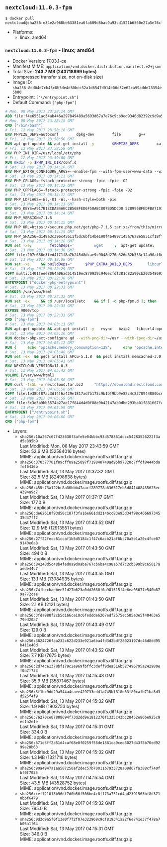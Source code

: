 ## `nextcloud:11.0.3-fpm`

```console
$ docker pull nextcloud@sha256:e34e2a968be63381ea6fa609d8bac9a93cd1521b6360e27a5e76cf3793523979
```

-	Platforms:
	-	linux; amd64

### `nextcloud:11.0.3-fpm` - linux; amd64

-	Docker Version: 17.03.1-ce
-	Manifest MIME: `application/vnd.docker.distribution.manifest.v2+json`
-	Total Size: **243.7 MB (243718899 bytes)**  
	(compressed transfer size, not on-disk size)
-	Image ID: `sha256:8dd04d7cb45c8b5de4e30bcc32a1d6547d014b06c32e62ca99adde73354e5b80`
-	Entrypoint: `["\/entrypoint.sh"]`
-	Default Command: `["php-fpm"]`

```dockerfile
# Mon, 08 May 2017 23:28:14 GMT
ADD file:f4e6551ac34ab446a297849489a5693d67a7e76c9cb9ed9346d82392c9d9a5fe in / 
# Mon, 08 May 2017 23:28:15 GMT
CMD ["/bin/bash"]
# Fri, 12 May 2017 23:58:16 GMT
ENV PHPIZE_DEPS=autoconf 		dpkg-dev 		file 		g++ 		gcc 		libc-dev 		libpcre3-dev 		make 		pkg-config 		re2c
# Fri, 12 May 2017 23:58:56 GMT
RUN apt-get update && apt-get install -y 		$PHPIZE_DEPS 		ca-certificates 		curl 		libedit2 		libsqlite3-0 		libxml2 		xz-utils 	--no-install-recommends && rm -r /var/lib/apt/lists/*
# Fri, 12 May 2017 23:58:59 GMT
ENV PHP_INI_DIR=/usr/local/etc/php
# Fri, 12 May 2017 23:59:00 GMT
RUN mkdir -p $PHP_INI_DIR/conf.d
# Sat, 13 May 2017 00:14:10 GMT
ENV PHP_EXTRA_CONFIGURE_ARGS=--enable-fpm --with-fpm-user=www-data --with-fpm-group=www-data
# Sat, 13 May 2017 00:14:11 GMT
ENV PHP_CFLAGS=-fstack-protector-strong -fpic -fpie -O2
# Sat, 13 May 2017 00:14:12 GMT
ENV PHP_CPPFLAGS=-fstack-protector-strong -fpic -fpie -O2
# Sat, 13 May 2017 00:14:12 GMT
ENV PHP_LDFLAGS=-Wl,-O1 -Wl,--hash-style=both -pie
# Sat, 13 May 2017 00:14:13 GMT
ENV GPG_KEYS=A917B1ECDA84AEC2B568FED6F50ABC807BD5DCD0 528995BFEDFBA7191D46839EF9BA0ADA31CBD89E
# Sat, 13 May 2017 00:14:14 GMT
ENV PHP_VERSION=7.1.5
# Sat, 13 May 2017 00:14:15 GMT
ENV PHP_URL=https://secure.php.net/get/php-7.1.5.tar.xz/from/this/mirror PHP_ASC_URL=https://secure.php.net/get/php-7.1.5.tar.xz.asc/from/this/mirror
# Sat, 13 May 2017 00:14:15 GMT
ENV PHP_SHA256=d149a3c396c45611f5dc6bf14be190f464897145a76a8e5851cf18ff7094f6ac PHP_MD5=fb0702321c7aceac68c82b8c7a10d196
# Sat, 13 May 2017 00:14:28 GMT
RUN set -xe; 		fetchDeps=' 		wget 	'; 	apt-get update; 	apt-get install -y --no-install-recommends $fetchDeps; 	rm -rf /var/lib/apt/lists/*; 		mkdir -p /usr/src; 	cd /usr/src; 		wget -O php.tar.xz "$PHP_URL"; 		if [ -n "$PHP_SHA256" ]; then 		echo "$PHP_SHA256 *php.tar.xz" | sha256sum -c -; 	fi; 	if [ -n "$PHP_MD5" ]; then 		echo "$PHP_MD5 *php.tar.xz" | md5sum -c -; 	fi; 		if [ -n "$PHP_ASC_URL" ]; then 		wget -O php.tar.xz.asc "$PHP_ASC_URL"; 		export GNUPGHOME="$(mktemp -d)"; 		for key in $GPG_KEYS; do 			gpg --keyserver ha.pool.sks-keyservers.net --recv-keys "$key"; 		done; 		gpg --batch --verify php.tar.xz.asc php.tar.xz; 		rm -r "$GNUPGHOME"; 	fi; 		apt-get purge -y --auto-remove $fetchDeps
# Sat, 13 May 2017 00:14:30 GMT
COPY file:207c686e3fed4f71f8a7b245d8dcae9c9048d276a326d82b553c12a90af0c0ca in /usr/local/bin/ 
# Sat, 13 May 2017 00:19:09 GMT
RUN set -xe 	&& buildDeps=" 		$PHP_EXTRA_BUILD_DEPS 		libcurl4-openssl-dev 		libedit-dev 		libsqlite3-dev 		libssl-dev 		libxml2-dev 	" 	&& apt-get update && apt-get install -y $buildDeps --no-install-recommends && rm -rf /var/lib/apt/lists/* 		&& export CFLAGS="$PHP_CFLAGS" 		CPPFLAGS="$PHP_CPPFLAGS" 		LDFLAGS="$PHP_LDFLAGS" 	&& docker-php-source extract 	&& cd /usr/src/php 	&& gnuArch="$(dpkg-architecture --query DEB_BUILD_GNU_TYPE)" 	&& ./configure 		--build="$gnuArch" 		--with-config-file-path="$PHP_INI_DIR" 		--with-config-file-scan-dir="$PHP_INI_DIR/conf.d" 				--disable-cgi 				--enable-ftp 		--enable-mbstring 		--enable-mysqlnd 				--with-curl 		--with-libedit 		--with-openssl 		--with-zlib 				--with-pcre-regex=/usr 		--with-libdir="lib/$gnuArch" 				$PHP_EXTRA_CONFIGURE_ARGS 	&& make -j "$(nproc)" 	&& make install 	&& { find /usr/local/bin /usr/local/sbin -type f -executable -exec strip --strip-all '{}' + || true; } 	&& make clean 	&& docker-php-source delete 		&& apt-get purge -y --auto-remove -o APT::AutoRemove::RecommendsImportant=false $buildDeps
# Sat, 13 May 2017 00:22:29 GMT
COPY multi:1401feee8064a06ad514519ec870939c946ecfdf381c82a90cb2035486938ee9 in /usr/local/bin/ 
# Sat, 13 May 2017 00:22:30 GMT
ENTRYPOINT ["docker-php-entrypoint"]
# Sat, 13 May 2017 00:22:31 GMT
WORKDIR /var/www/html
# Sat, 13 May 2017 00:22:32 GMT
RUN set -ex 	&& cd /usr/local/etc 	&& if [ -d php-fpm.d ]; then 		sed 's!=NONE/!=!g' php-fpm.conf.default | tee php-fpm.conf > /dev/null; 		cp php-fpm.d/www.conf.default php-fpm.d/www.conf; 	else 		mkdir php-fpm.d; 		cp php-fpm.conf.default php-fpm.d/www.conf; 		{ 			echo '[global]'; 			echo 'include=etc/php-fpm.d/*.conf'; 		} | tee php-fpm.conf; 	fi 	&& { 		echo '[global]'; 		echo 'error_log = /proc/self/fd/2'; 		echo; 		echo '[www]'; 		echo '; if we send this to /proc/self/fd/1, it never appears'; 		echo 'access.log = /proc/self/fd/2'; 		echo; 		echo 'clear_env = no'; 		echo; 		echo '; Ensure worker stdout and stderr are sent to the main error log.'; 		echo 'catch_workers_output = yes'; 	} | tee php-fpm.d/docker.conf 	&& { 		echo '[global]'; 		echo 'daemonize = no'; 		echo; 		echo '[www]'; 		echo 'listen = [::]:9000'; 	} | tee php-fpm.d/zz-docker.conf
# Sat, 13 May 2017 00:22:33 GMT
EXPOSE 9000/tcp
# Sat, 13 May 2017 00:22:33 GMT
CMD ["php-fpm"]
# Sat, 13 May 2017 04:03:11 GMT
RUN apt-get update && apt-get install -y   rsync   bzip2   libcurl4-openssl-dev   libfreetype6-dev   libicu-dev   libjpeg-dev   libldap2-dev   libmcrypt-dev   libmemcached-dev   libpng12-dev   libpq-dev   libxml2-dev   && rm -rf /var/lib/apt/lists/*
# Sat, 13 May 2017 04:05:10 GMT
RUN docker-php-ext-configure gd --with-png-dir=/usr --with-jpeg-dir=/usr   && docker-php-ext-configure ldap --with-libdir=lib/x86_64-linux-gnu   && docker-php-ext-install gd exif intl mbstring mcrypt ldap mysqli opcache pdo_mysql pdo_pgsql pgsql zip
# Sat, 13 May 2017 04:05:12 GMT
RUN {     echo 'opcache.memory_consumption=128';     echo 'opcache.interned_strings_buffer=8';     echo 'opcache.max_accelerated_files=4000';     echo 'opcache.revalidate_freq=60';     echo 'opcache.fast_shutdown=1';     echo 'opcache.enable_cli=1';   } > /usr/local/etc/php/conf.d/opcache-recommended.ini
# Sat, 13 May 2017 04:05:40 GMT
RUN set -ex  && pecl install APCu-5.1.8  && pecl install memcached-3.0.2  && pecl install redis-3.1.1  && docker-php-ext-enable apcu redis memcached
# Sat, 13 May 2017 04:05:41 GMT
ENV NEXTCLOUD_VERSION=11.0.3
# Sat, 13 May 2017 04:05:42 GMT
VOLUME [/var/www/html]
# Sat, 13 May 2017 04:05:56 GMT
RUN curl -fsSL -o nextcloud.tar.bz2     "https://download.nextcloud.com/server/releases/nextcloud-${NEXTCLOUD_VERSION}.tar.bz2"  && curl -fsSL -o nextcloud.tar.bz2.asc     "https://download.nextcloud.com/server/releases/nextcloud-${NEXTCLOUD_VERSION}.tar.bz2.asc"  && export GNUPGHOME="$(mktemp -d)"  && gpg --keyserver ha.pool.sks-keyservers.net --recv-keys 28806A878AE423A28372792ED75899B9A724937A  && gpg --batch --verify nextcloud.tar.bz2.asc nextcloud.tar.bz2  && rm -r "$GNUPGHOME" nextcloud.tar.bz2.asc  && tar -xjf nextcloud.tar.bz2 -C /usr/src/  && rm nextcloud.tar.bz2  && rm -rf /usr/src/nextcloud/updater  && mkdir -p /usr/src/nextcloud/data  && mkdir -p /usr/src/nextcloud/custom_apps  && find /usr/src/nextcloud/ -type f -print0 | xargs -0 chmod 0640  && find /usr/src/nextcloud/ -type d -print0 | xargs -0 chmod 0750  && chown -R root:www-data /usr/src/nextcloud/  && chown -R www-data:www-data /usr/src/nextcloud/custom_apps/  && chown -R www-data:www-data /usr/src/nextcloud/config/  && chown -R www-data:www-data /usr/src/nextcloud/data/  && chown -R www-data:www-data /usr/src/nextcloud/themes/  && chmod +x /usr/src/nextcloud/occ
# Sat, 13 May 2017 04:05:58 GMT
COPY file:1e38bf87ac3d14f6a429e1817ad7b175c9b1bf9bb9e82c4c8370944880bce70d in /entrypoint.sh 
# Sat, 13 May 2017 04:05:59 GMT
COPY file:3c3e5a9bb5574a27ae17f844d4d0f88e9b42147ab0dbd293ba01f831667f4daf in /usr/src/nextcloud/config/apps.config.php 
# Sat, 13 May 2017 04:05:59 GMT
ENTRYPOINT ["/entrypoint.sh"]
# Sat, 13 May 2017 04:06:00 GMT
CMD ["php-fpm"]
```

-	Layers:
	-	`sha256:10a267c67f423630f3afe5e04bbbc93d578861ddcc54283526222f3ad5e895b9`  
		Last Modified: Mon, 08 May 2017 23:43:59 GMT  
		Size: 52.6 MB (52584016 bytes)  
		MIME: application/vnd.docker.image.rootfs.diff.tar.gzip
	-	`sha256:370377701f89cff89a25897f719848740ad95b97828c7ffdf8444bdafef6436b`  
		Last Modified: Sat, 13 May 2017 01:37:32 GMT  
		Size: 82.5 MB (82498638 bytes)  
		MIME: application/vnd.docker.image.rootfs.diff.tar.gzip
	-	`sha256:455c73a122bc8a30bbb47aacf289778a636517eb5d841408435625ec4394a9c7`  
		Last Modified: Sat, 13 May 2017 01:37:17 GMT  
		Size: 177.0 B  
		MIME: application/vnd.docker.image.rootfs.diff.tar.gzip
	-	`sha256:de62618f93d50c187f3fa16e661dd214bcc83e95d34f98c46669734535d47ff2`  
		Last Modified: Sat, 13 May 2017 01:43:52 GMT  
		Size: 12.9 MB (12913551 bytes)  
		MIME: application/vnd.docker.image.rootfs.diff.tar.gzip
	-	`sha256:27f22fecc61ccaf1b5d5184c1f47c6acb21af6bc70a5e1a20c4fce079140e6a8`  
		Last Modified: Sat, 13 May 2017 01:43:50 GMT  
		Size: 494.0 B  
		MIME: application/vnd.docker.image.rootfs.diff.tar.gzip
	-	`sha256:84248d5c48b4fed0a9d0aba767cb6ba4c98a57d7c2cb599b9c65017aaede44c7`  
		Last Modified: Sat, 13 May 2017 01:43:55 GMT  
		Size: 13.1 MB (13084935 bytes)  
		MIME: application/vnd.docker.image.rootfs.diff.tar.gzip
	-	`sha256:74fbccbaebee51d27b623a0dd2680f0a981515f4e6ea05077e540b879a772cae`  
		Last Modified: Sat, 13 May 2017 01:43:50 GMT  
		Size: 2.1 KB (2121 bytes)  
		MIME: application/vnd.docker.image.rootfs.diff.tar.gzip
	-	`sha256:3fda988f2cb5d166ce10c6feddde6267edf2575ec505e3e5f40463e579ed20a7`  
		Last Modified: Sat, 13 May 2017 01:43:49 GMT  
		Size: 129.0 B  
		MIME: application/vnd.docker.image.rootfs.diff.tar.gzip
	-	`sha256:3824726faa232c622d233e921a6ba4fd3d2bdf28023197dc46d8dd95b411e40d`  
		Last Modified: Sat, 13 May 2017 01:43:52 GMT  
		Size: 7.7 KB (7675 bytes)  
		MIME: application/vnd.docker.image.rootfs.diff.tar.gzip
	-	`sha256:2d74ce1378bf179c2e969fbffc3deff9dea516b527496795a242980ef0a7f733`  
		Last Modified: Sat, 13 May 2017 04:15:48 GMT  
		Size: 35.9 MB (35871467 bytes)  
		MIME: application/vnd.docker.image.rootfs.diff.tar.gzip
	-	`sha256:3f1bc9dd29a544a4caee429733edd1a745bf818d63f80cafb71ba3d3d525f4f9`  
		Last Modified: Sat, 13 May 2017 04:15:32 GMT  
		Size: 1.9 MB (1903753 bytes)  
		MIME: application/vnd.docker.image.rootfs.diff.tar.gzip
	-	`sha256:76270ce07808694f73d2dd9e1812270f1335c43bc28452e86be925c9ec1a2e1e`  
		Last Modified: Sat, 13 May 2017 04:15:31 GMT  
		Size: 334.0 B  
		MIME: application/vnd.docker.image.rootfs.diff.tar.gzip
	-	`sha256:671e3ff2a51d4caf68e0f0259f58de1881ca9ced8027d43f5b70ed9299e20b63`  
		Last Modified: Sat, 13 May 2017 04:15:32 GMT  
		Size: 1.3 MB (1321716 bytes)  
		MIME: application/vnd.docker.image.rootfs.diff.tar.gzip
	-	`sha256:90a4947a1aa587250af2dec57b70011b7933728a09d07fa388cf740fbf9f7035`  
		Last Modified: Sat, 13 May 2017 04:15:54 GMT  
		Size: 43.5 MB (43528752 bytes)  
		MIME: application/vnd.docker.image.rootfs.diff.tar.gzip
	-	`sha256:ceff21013b96df7d0b56f506be4c8f173a731cd4ad2391563bf8d3710bbf6479`  
		Last Modified: Sat, 13 May 2017 04:15:32 GMT  
		Size: 795.0 B  
		MIME: application/vnd.docker.image.rootfs.diff.tar.gzip
	-	`sha256:9d3d9a5f0f13e0f7f2f07e322969c9cf819341a22f6e741e37f478a7b06a1f64`  
		Last Modified: Sat, 13 May 2017 04:15:31 GMT  
		Size: 346.0 B  
		MIME: application/vnd.docker.image.rootfs.diff.tar.gzip
